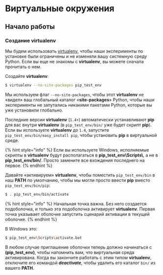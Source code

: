 # Виртуальные окружения

## Начало работы

### Создание virtualenv

Мы будем использовать [virtualenv](https://pypi.org/project/virtualenv/), чтобы наши эксперименты по установке были ограничены и не изменяли вашу системную среду Python. Если вы еще не знакомы с **virtualenv**, вы можете сначала прочитать о нем.

Создайте **virtualenv**:

```bash
$ virtualenv --no-site-packages pip_test_env
```

Мы используем флаг `--no-site-packages`, чтобы этот **virtualenv** не «видел» ваш глобальный каталог «**site-packages**» Python, чтобы наши эксперименты не запутались никакими пакетами Python, которые вы уже установили глобально.

Последние версии **virtualenv** (`1.4+`) автоматически устанавливают **pip** для вас внутри **virtualenv** (в `pip_test_env/bin/` уже будет скрипт **pip**). Если вы используете **virtualenv** до `1.4`, запустите `pip_test_env/bin/easy_install pip`, чтобы установить **pip** в виртуальной среде.

{% hint style="info" %}
Если вы используете Windows, исполняемые скрипты в **virtualenv** будут располагаться в **pip\_test\_env\Scripts\\**, а не в **pip\_test\_env/bin/**. Просто замените все вхождения последнего на первое.
{% endhint %}

Давайте «активируем» **virtualenv**, чтобы поместить `pip_test_env/bin` в наш **PATH** по умолчанию, чтобы мы могли просто ввести **pip** вместо `pip_test_env/bin/pip`:

```bash
$ . pip_test_env/bin/activate
```

{% hint style="info" %}
Начальная точка важна. Без него создается подоболочка, и только эта подоболочка активирует **virtualenv**. Первая точка указывает оболочке запустить сценарий активации в текущей оболочке.
{% endhint %}

В Windows это:

```bash
$ pip_test_env\Scripts\activate.bat
```

В любом случае приглашение оболочки теперь должно начинаться с **(pip\_test\_env)**, чтобы напомнить вам, что виртуальная среда активирована. Когда вы закончите работать с этим типом **virtualenv**, отключите его командой _**deactivate**_, чтобы удалить его каталог `bin/` из вашего **PATH**.
